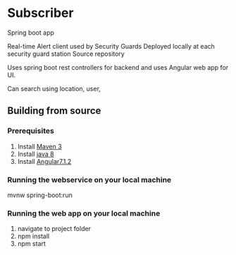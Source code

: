 # Subscriber

Spring boot app 

Real-time Alert client used by Security Guards
Deployed locally at each security guard station
Source repository

Uses spring boot rest controllers for backend and uses Angular web app for UI.

Can search using location, user, 

## Building from source

### Prerequisites 
1. Install [Maven 3]( https://maven.apache.org/)
2. Install [java 8]( http://www.oracle.com/technetwork/java/javase/downloads/jdk8-downloads-2133151.html)
3. Install [Angular7.1.2](https://www.npmjs.com/package/@angular/cli?activeTab=versions)



### Running the webservice on your local machine
mvnw spring-boot:run

### Running the web app on your local machine
1. navigate to project folder
2. npm install
3. npm start
